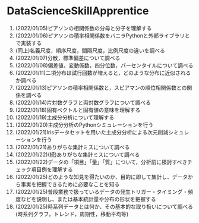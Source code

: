 # DataScienceSkillApprentice

1. (2022/01/05)ピアソンの相関係数の分母と分子を理解する
1. (2022/01/06)ピアソンの積率相関係数をバニラPythonと外部ライブラリとで実装する
1. (同上)名義尺度，順序尺度，間隔尺度，比例尺度の違いを調べる
1. (2022/01/07)分散，標準偏差について調べる
1. (2022/01/08)偏差値，変動係数，四分位数，パーセンタイルについて調べる
1. (2022/01/11)二項分布は試行回数が増えると，どのような分布に近似されるか調べる
1. (2022/01/13)ピアソンの積率相関係数と，スピアマンの順位相関係数との関係を調べる
1. (2022/01/14)片対数グラフと両対数グラフについて調べる
1. (2022/01/18)固有ベクトルと固有値の意味を理解する
1. (2022/01/19)主成分分析について理解する
1. (2022/01/20)主成分分析のPythonシミュレーションを行う
1. (2022/01/21)Irisデータセットを用いた主成分分析による次元削減シミュレーションを行う
1. (2022/01/21)ありがちな集計ミスについて調べる
1. (2022/01/22)(続)ありがちな集計ミスについて調べる
1. (2022/01/22)データの「項目」「量」「質」について，分析前に検討すべきチェック項目例を理解する
1. (2022/01/25)どのような知見を得たいのか、目的に即して集計し、データから事実を把握できるために必要なことを知る
1. (2022/01/25)普段業務で扱っているデータの発生トリガー・タイミング・頻度などを説明し、または基本統計量や分布の形状を把握する
1. (2022/01/25)時系列データとは何か、その基本的な取り扱いについて調べる(時系列グラフ，トレンド，周期性，移動平均等)